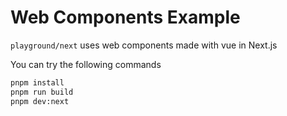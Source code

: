# Web Components Example

`playground/next` uses web components made with vue in Next.js

You can try the following commands

```bash
pnpm install
pnpm run build
pnpm dev:next
```
